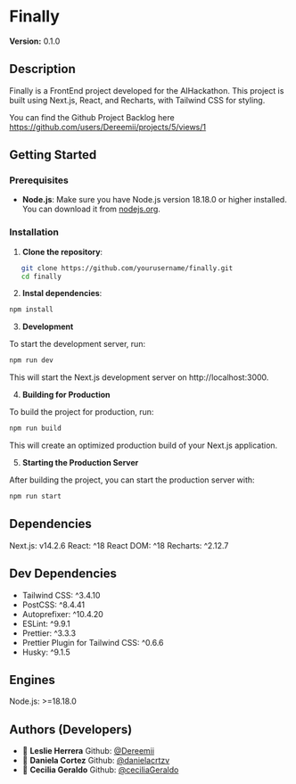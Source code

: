 # Finally

**Version:** 0.1.0

## Description

Finally is a FrontEnd project developed for the AIHackathon. This project is built using Next.js, React, and Recharts, with Tailwind CSS for styling.

You can find the Github Project Backlog here
https://github.com/users/Dereemii/projects/5/views/1

## Getting Started

### Prerequisites

- **Node.js**: Make sure you have Node.js version 18.18.0 or higher installed. You can download it from [nodejs.org](https://nodejs.org/).

### Installation

1. **Clone the repository**:
```bash
   git clone https://github.com/yourusername/finally.git
   cd finally 
```
2. **Instal dependencies**:

```bash
npm install
```

3. **Development**

To start the development server, run:
```bash
npm run dev
```

This will start the Next.js development server on http://localhost:3000.

4. **Building for Production**

To build the project for production, run:
```bash
npm run build
```

This will create an optimized production build of your Next.js application.

5. **Starting the Production Server**

After building the project, you can start the production server with:

```bash
npm run start
```

## Dependencies
Next.js: v14.2.6
React: ^18
React DOM: ^18
Recharts: ^2.12.7

## Dev Dependencies
- Tailwind CSS: ^3.4.10
- PostCSS: ^8.4.41
- Autoprefixer: ^10.4.20
- ESLint: ^9.9.1
- Prettier: ^3.3.3
- Prettier Plugin for Tailwind CSS: ^0.6.6
- Husky: ^9.1.5

## Engines
Node.js: >=18.18.0

## Authors (Developers)

- 👤 **Leslie Herrera** Github: [@Dereemii](https://github.com/Dereemii)
- 👤 **Daniela Cortez** Github: [@danielacrtzv](https://github.com/danielacrtzv)
- 👤 **Cecilia Geraldo** Github: [@ceciliaGeraldo](https://github.com/ceciliaGeraldo)